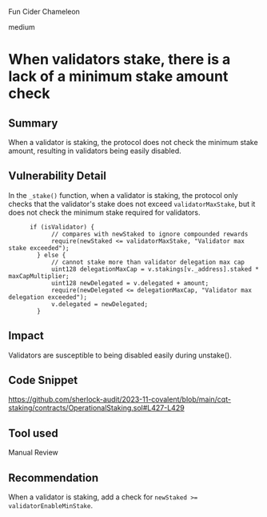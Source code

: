 Fun Cider Chameleon

medium

# When validators stake, there is a lack of a minimum stake amount check

## Summary
When a validator is staking, the protocol does not check the minimum stake amount, resulting in validators being easily disabled.
## Vulnerability Detail
In the `_stake()` function, when a validator is staking, the protocol only checks that the validator's stake does not exceed `validatorMaxStake`, but it does not check the minimum stake required for validators.
```solidity
      if (isValidator) {
            // compares with newStaked to ignore compounded rewards
            require(newStaked <= validatorMaxStake, "Validator max stake exceeded");
        } else {
            // cannot stake more than validator delegation max cap
            uint128 delegationMaxCap = v.stakings[v._address].staked * maxCapMultiplier;
            uint128 newDelegated = v.delegated + amount;
            require(newDelegated <= delegationMaxCap, "Validator max delegation exceeded");
            v.delegated = newDelegated;
        }
```

## Impact
Validators are susceptible to being disabled easily during unstake().

## Code Snippet
https://github.com/sherlock-audit/2023-11-covalent/blob/main/cqt-staking/contracts/OperationalStaking.sol#L427-L429

## Tool used

Manual Review

## Recommendation
When a validator is staking, add a check for `newStaked >= validatorEnableMinStake`.
